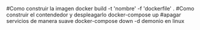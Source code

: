 #Como construir la imagen
    docker build -t 'nombre' -f 'dockerfile' .
#Como construir el contendedor y despleagarlo
    docker-compose up
#apagar servicios de manera suave
    docker-compose down
-d demonio en linux
